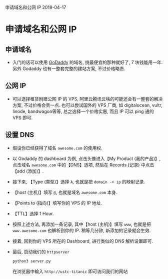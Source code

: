 申请域名和公网 IP
2019-04-17
# 申请域名和公网 IP

##	申请域名

*	入门的话可以使用 [GoDaddy](https://www.godaddy.com) 的域名, 挑最便宜的那种就好了, 7 块钱能用一年. 另外 Godaddy 也有一整套完整的建站方案, 不过价格略贵.

##	公网 IP

*	可以选择租赁附赠公网 IP 的 VPS, 阿里云腾讯云啥的可能还会有一整套的解决方案, 不过价格会贵一点. 也可以尝试国外的 VPS 厂商, 如 digitalocean, vultr, linode, bandwagon等等, 总之选择一个价格实惠, 而且 IP 可以 ping 通的 VPS 即可.

##	设置 DNS

*	假设你已经获得了域名 `awesome.com` 的使用权.

*	以 Godaddy 的 dashboard 为例, 点击头像进入【My Product (我的产品)】, 点击域名 `awesome.com` 中的【DNS】选项, 然后在 Records (记录) 中点击【add (添加)】.

*	接下来, 【Type (类型)】选择 `A`, 也就是把 `domain -> ip` 的映射记录.

*	【host (主机)】填写 `@`, 也就是域名 `awesome.com` 本身.

*	【Points to (指向)】填写你的 VPS 的 IP 地址.

*	【TTL】选择 1 Hour.

*	按照上述方法, 再添加一条记录, 其中【host (主机)】填写 `www`, 也就是把 `www.awesome.com` 也解析到你的 IP. 稍等几分钟, 新添加的记录就会生效.

*	接着, 回到你的 VPS 所在的 Dashboard, 进行类似的 DNS 解析设置即可.

*	最后, 启动我们的 `httpserver`

	```bash
	python3 server.py
	```

	在浏览器中输入 `http://ustc-titanic` 即可访问我们的网站
